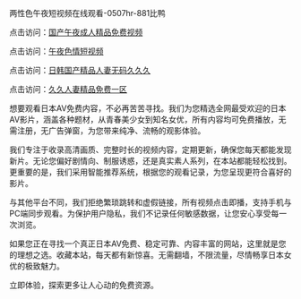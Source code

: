 
两性色午夜短视频在线观看-0507hr-881比鸭


点击访问：<a href="https://rtj-3zo.pages.dev/">国产午夜成人精品免费视频</a>

点击访问：<a href="https://gfd-5xg.pages.dev/">午夜色情短视频</a>

点击访问：<a href="https://bsdf-5f5.pages.dev/">日韩国产精品人妻无码久久久</a>

点击访问：<a href="https://fdhf-454.pages.dev/">久久人妻精品免费一区</a>


想要观看日本AV免费内容，不必再苦苦寻找。我们为您精选全网最受欢迎的日本AV影片，涵盖各种题材，从青春美少女到知名女优，所有内容均可免费播放，无需注册，无广告弹窗，为您带来纯净、流畅的观影体验。

我们专注于收录高清画质、完整时长的视频内容，定期更新，确保您每天都能发现新片。无论您偏好剧情向、制服诱惑，还是真实素人系列，在本站都能轻松找到。更重要的是，我们采用智能推荐系统，根据您的观看记录，为您呈现更符合喜好的影片。

与其他平台不同，我们拒绝繁琐跳转和虚假链接，所有视频点击即播，支持手机与PC端同步观看。为保护用户隐私，我们不记录任何敏感数据，让您安心享受每一次浏览。

如果您正在寻找一个真正日本AV免费、稳定可靠、内容丰富的网站，这里就是您的理想之选。收藏本站，每天都有新惊喜。无需翻墙，不限流量，尽情畅享日本女优的极致魅力。

立即体验，探索更多让人心动的免费资源。

<span style="display:none;">[Canonical link ( https://github.com/vm20250704/546354 ）</span>
